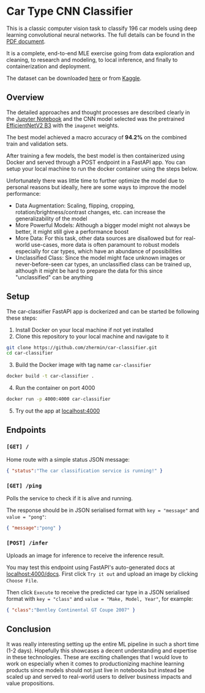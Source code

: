 # Car Type CNN Classifier

This is a classic computer vision task to classify 196 car models using deep learning convolutional neural networks. The full details can be found in the [PDF document](%5BAIML%5D%20Assessment%201A%20-%20Image%20Classification%20model.pdf).

It is a complete, end-to-end MLE exercise going from data exploration and cleaning, to research and modeling, to local inference, and finally to containerization and deployment.

The dataset can be downloaded [here](https://hometeamsnt-my.sharepoint.com/personal/benjamin_cham_hometeamsnt_onmicrosoft_com/_layouts/15/onedrive.aspx?id=%2Fpersonal%2Fbenjamin%5Fcham%5Fhometeamsnt%5Fonmicrosoft%5Fcom%2FDocuments%2FStanford%20Cars%20Dataset%2Ezip&parent=%2Fpersonal%2Fbenjamin%5Fcham%5Fhometeamsnt%5Fonmicrosoft%5Fcom%2FDocuments&ga=1) or from [Kaggle](https://www.kaggle.com/datasets/jessicali9530/stanford-cars-dataset?resource=download).

## Overview

The detailed approaches and thought processes are described clearly in the [Jupyter Notebook](modelling.ipynb) and the CNN model selected was the pretrained [EfficientNetV2 B3](https://keras.io/api/applications/efficientnet_v2/#efficientnetv2b3-function) with the `imagenet` weights.

The best model achieved a macro accuracy of **94.2%** on the combined train and validation sets.

After training a few models, the best model is then containerized using Docker and served through a POST endpoint in a FastAPI app. You can setup your local machine to run the docker container using the steps below.

Unfortunately there was little time to further optimize the model due to personal reasons but ideally, here are some ways to improve the model performance:

- Data Augmentation: Scaling, flipping, cropping, rotation/brightness/contrast changes, etc. can increase the generalizability of the model
- More Powerful Models: Although a bigger model might not always be better, it might still give a performance boost
- More Data: For this task, other data sources are disallowed but for real-world use-cases, more data is often paramount to robust models especially for car types, which have an abundance of possibilities
- Unclassified Class: Since the model might face unknown images or never-before-seen car types, an unclassified class can be trained up, although it might be hard to prepare the data for this since "unclassified" can be anything

## Setup

The car-classifier FastAPI app is dockerized and can be started be following these steps:

1. Install Docker on your local machine if not yet installed
2. Clone this repository to your local machine and navigate to it

```bash
git clone https://github.com/zhermin/car-classifier.git
cd car-classifier
```

3. Build the Docker image with tag name `car-classifier`

```bash
docker build -t car-classifier .
```

4. Run the container on port 4000

```bash
docker run -p 4000:4000 car-classifier
```

5. Try out the app at [localhost:4000](localhost:4000)

## Endpoints

### `[GET] /`

Home route with a simple status JSON message:

```json
{ "status":"The car classification service is running!" }
```

### `[GET] /ping`

Polls the service to check if it is alive and running.

The response should be in JSON serialised format with `key = "message"` and `value = "pong"`:

```json
{ "message":"pong" }
```

### `[POST] /infer`

Uploads an image for inference to receive the inference result.

You may test this endpoint using FastAPI's auto-generated docs at [localhost:4000/docs](localhost:4000/docs). First click `Try it out` and upload an image by clicking `Choose File`.

Then click `Execute` to receive the predicted car type in a JSON serialised format with `key = "class"` and `value = "Make, Model, Year"`, for example:

```json
{ "class":"Bentley Continental GT Coupe 2007" }
```

## Conclusion

It was really interesting setting up the entire ML pipeline in such a short time (1-2 days). Hopefully this showcases a decent understanding and expertise in these technologies. These are exciting challenges that I would love to work on especially when it comes to productionizing machine learning products since models should not just live in notebooks but instead be scaled up and served to real-world users to deliver business impacts and value propositions.
